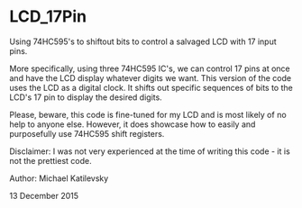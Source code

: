 # LCD_17Pin
Using 74HC595's to shiftout bits to control a salvaged LCD with 17 input pins.

More specifically, using three 74HC595 IC's, we can control 17 pins at once and have the 
LCD display whatever digits we want. This version of the code uses the LCD as a digital clock. 
It shifts out specific sequences of bits to the LCD's 17 pin to display the desired digits.

Please, beware, this code is fine-tuned for my LCD and is most likely of no help to anyone else.
However, it does showcase how to easily and purposefully use 74HC595 shift registers.

Disclaimer: I was not very experienced at the time of writing this code - it is not the prettiest code.
   
Author: Michael Katilevsky

13 December 2015

